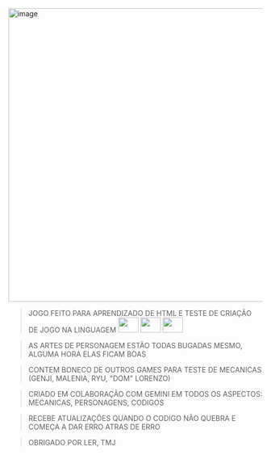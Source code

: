 <img width="1019" height="581" alt="image" src="https://github.com/user-attachments/assets/751f7546-95c3-4e73-8d06-063cd806ea30" />

> JOGO FEITO PARA APRENDIZADO DE HTML E TESTE DE CRIAÇÃO DE JOGO NA LINGUAGEM <img height="30" width="40" src="https://cdn.jsdelivr.net/gh/devicons/devicon@latest/icons/html5/html5-original.svg" /> <img height="30" width="40" src="https://cdn.jsdelivr.net/gh/devicons/devicon@latest/icons/css3/css3-original.svg" /> <img height="30" width="40" src="https://cdn.jsdelivr.net/gh/devicons/devicon@latest/icons/javascript/javascript-original.svg" />
          
> AS ARTES DE PERSONAGEM ESTÃO TODAS BUGADAS MESMO, ALGUMA HORA ELAS FICAM BOAS

> CONTEM BONECO DE OUTROS GAMES PARA TESTE DE MECANICAS (GENJI, MALENIA, RYU, "DOM" LORENZO)

> CRIADO EM COLABORAÇÃO COM GEMINI EM TODOS OS ASPECTOS: MECANICAS, PERSONAGENS, CODIGOS

> RECEBE ATUALIZAÇÕES QUANDO O CODIGO NÃO QUEBRA E COMEÇA A DAR ERRO ATRAS DE ERRO

> OBRIGADO POR LER, TMJ
